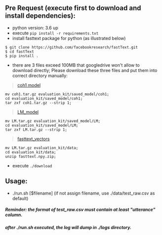 ## Pre Request (execute first to download and install dependencies):
- python version: 3.6 up
- execute `pip install -r requirements.txt`
- install fasttext package for python (as illustrated below)
```
$ git clone https://github.com/facebookresearch/fastText.git
$ cd fastText
$ pip install .
```
- there are 3 files exceed 100MB that googledrive won't allow to download directly; Please download these three files and put them into correct directory manually:
> [coh1 model](https://drive.google.com/open?id=1FkVBItYo4ra9B-yF76o3h3WCQ9lLSs7p) 
```
mv coh1.tar.gz evaluation_kit/saved_model/coh1;
cd evaluation_kit/saved_model/coh1;
tar zxf coh1.tar.gz --strip 1;
```
> [LM_model](https://drive.google.com/open?id=16vZJvf5_NqFabcKITOjyVYeAKfryb6Ei)
```
mv LM.tar.gz evaluation_kit/saved_model/LM;
cd evaluation_kit/saved_model/LM;
tar zxf LM.tar.gz --strip 1;
```
> [fasttext_vectors](https://drive.google.com/open?id=1p3ZpcBeZcpIjMmbx3aD0QWEks-TtrPSP)
```
mv LM.tar.gz evaluation_kit/data;
cd evaluation_kit/data;
unzip fasttext.npy.zip;
```
- execute `./download`

## Usage:
- ./run.sh [$filename] (if not assign filename, use ./data/test_raw.csv as default)
##### Reminder: the format of test_raw.csv must contain at least "utterance" column.
##### after ./run.sh executed, the log will dump in ./logs directory.
